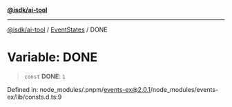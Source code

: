 [**@isdk/ai-tool**](../../../README.md)

***

[@isdk/ai-tool](../../../globals.md) / [EventStates](../README.md) / DONE

# Variable: DONE

> `const` **DONE**: `1`

Defined in: node\_modules/.pnpm/events-ex@2.0.1/node\_modules/events-ex/lib/consts.d.ts:9
